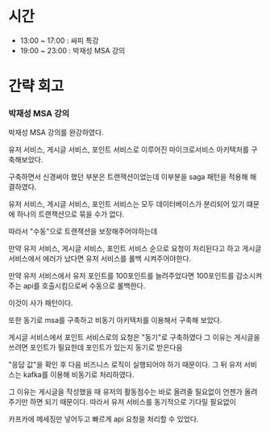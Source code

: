 # 시간

- 13:00 ~ 17:00 : 싸피 특강
- 19:00 ~ 23:00 : 박재성 MSA 강의

# 간략 회고

### 박재성 MSA 강의

박재성 MSA 강의를 완강하였다.

유저 서비스, 게시글 서비스, 포인트 서비스로 이루어진 마이크로서비스 아키텍처를 구축해보았다.

구축하면서 신경써야 했던 부분은 트랜잭션이었는데 이부분을 saga 패턴을 적용해 해결하였다.

유저 서비스, 게시글 서비스, 포인트 서비스는 모두 데이터베이스가 분리되어 있기 떄문에 하나의 트랜잭션으로 묶을 수가 없다.

따라서 "수동"으로 트랜잭션을 보장해주어야하는데

만약 유저 서비스, 게시글 서비스, 포인트 서비스 순으로 요청이 처리된다고 하고 게시글 서비스에서 에러가 났다면 유저 서비스를 롤백 시켜주어야한다.

만약 유저 서비스에서 유저 포인트를 100포인트를 늘려주었다면 100포인트를 감소시켜주는 api를 호출시킴으로써 수동으로 롤백한다.

이것이 사가 패턴이다.

또한 동기로 msa를 구축하고 비동기 아키텍처를 이용해서 구축해 보았다.

게시글 서비스에서 포인트 서비스로의 요청은 "동기"로 구축하였다 그 이유는 게시글을 쓰려면 포인트가 필요한데 포인트가 있는지 동기로 받은다음

"응답 값"을 확인 후 다음 비즈니스 로직이 실행되어야 하기 때문이다. 그 뒤 유저 서비스는 kafka를 이용해 비동기로 처리하였다.

그 이유는 게시글을 작성했을 때 유저의 활동점수는 바로 올려줄 필요없이 언젠가 올려주기만 하면 되기 때문이다. 따라서 유저 서비스를 동기적으로 기다릴 필요없이

카프카에 메세징만 넣어두고 빠르게 api 요청을 처리할 수 있었다.